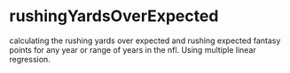 # rushingYardsOverExpected
calculating the rushing yards over expected and rushing expected fantasy points for any year or range of years in the nfl. Using multiple linear regression.
